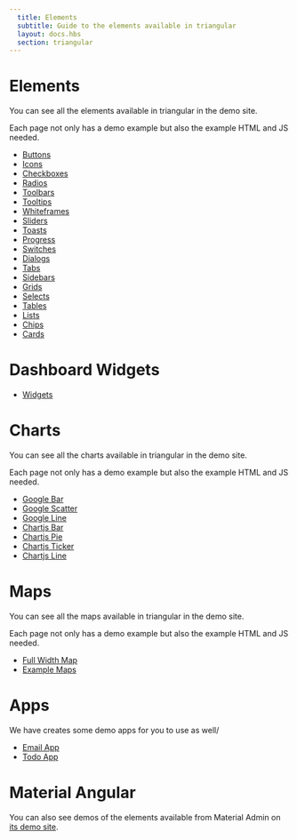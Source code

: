 ```yaml
---
  title: Elements
  subtitle: Guide to the elements available in triangular
  layout: docs.hbs
  section: triangular
---
```


# Elements

You can see all the elements available in triangular in the demo site.

Each page not only has a demo example but also the example HTML and JS needed.

- [Buttons](http://triangular.oxygenna.com/#/elements/buttons)
- [Icons](http://triangular.oxygenna.com/#/elements/icons)
- [Checkboxes](http://triangular.oxygenna.com/#/elements/checkboxes)
- [Radios](http://triangular.oxygenna.com/#/elements/radios)
- [Toolbars](http://triangular.oxygenna.com/#/elements/toolbars)
- [Tooltips](http://triangular.oxygenna.com/#/elements/tooltips)
- [Whiteframes](http://triangular.oxygenna.com/#/elements/whiteframes)
- [Sliders](http://triangular.oxygenna.com/#/elements/sliders)
- [Toasts](http://triangular.oxygenna.com/#/elements/toasts)
- [Progress](http://triangular.oxygenna.com/#/elements/progress)
- [Switches](http://triangular.oxygenna.com/#/elements/switches)
- [Dialogs](http://triangular.oxygenna.com/#/elements/dialogs)
- [Tabs](http://triangular.oxygenna.com/#/elements/tabs)
- [Sidebars](http://triangular.oxygenna.com/#/elements/sidebars)
- [Grids](http://triangular.oxygenna.com/#/elements/grids)
- [Selects](http://triangular.oxygenna.com/#/elements/selects)
- [Tables](http://triangular.oxygenna.com/#/elements/tables)
- [Lists](http://triangular.oxygenna.com/#/elements/lists)
- [Chips](http://triangular.oxygenna.com/#/elements/chips)
- [Cards](http://triangular.oxygenna.com/#/elements/cards)

# Dashboard Widgets

- [Widgets](http://triangular.oxygenna.com/#/dashboards/widgets)

# Charts

You can see all the charts available in triangular in the demo site.

Each page not only has a demo example but also the example HTML and JS needed.

- [Google Bar](http://triangular.oxygenna.com/#/charts/google/bar)
- [Google Scatter](http://triangular.oxygenna.com/#/charts/google/scatter)
- [Google Line](http://triangular.oxygenna.com/#/charts/google/line)
- [Chartjs Bar](http://triangular.oxygenna.com/#/charts/chartjs/bar)
- [Chartjs Pie](http://triangular.oxygenna.com/#/charts/chartjs/pie)
- [Chartjs Ticker](http://triangular.oxygenna.com/#/charts/chartjs/ticker)
- [Chartjs Line](http://triangular.oxygenna.com/#/charts/chartjs/line)

# Maps

You can see all the maps available in triangular in the demo site.

Each page not only has a demo example but also the example HTML and JS needed.

- [Full Width Map](http://triangular.oxygenna.com/#/maps/fullwidth)
- [Example Maps](http://triangular.oxygenna.com/#/maps/examples)

# Apps

We have creates some demo apps for you to use as well/

- [Email App](http://triangular.oxygenna.com/#/email/inbox)
- [Todo App](http://triangular.oxygenna.com/#/todo)

# Material Angular

You can also see demos of the elements available from Material Admin on [its demo site](https://material.angularjs.org).